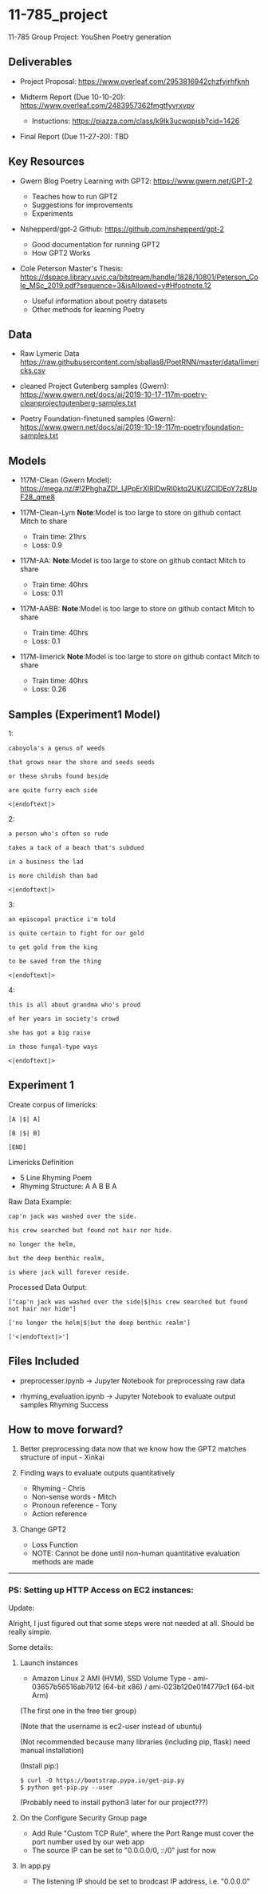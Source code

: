 # 11-785_project
11-785 Group Project: YouShen Poetry generation

## Deliverables
* Project Proposal: https://www.overleaf.com/2953816942chzfyjrhfknh

* Midterm Report (Due 10-10-20): https://www.overleaf.com/2483957362fmgtfyvrxvpv
  - Instuctions: https://piazza.com/class/k9lk3ucwopisb?cid=1426

* Final Report (Due 11-27-20): TBD

## Key Resources
* Gwern Blog Poetry Learning with GPT2: https://www.gwern.net/GPT-2
  - Teaches how to run GPT2 
  - Suggestions for improvements
  - Experiments 

* Nshepperd/gpt-2 Github: https://github.com/nshepperd/gpt-2
  - Good documentation for running GPT2
  - How GPT2 Works

* Cole Peterson Master's Thesis: https://dspace.library.uvic.ca/bitstream/handle/1828/10801/Peterson_Cole_MSc_2019.pdf?sequence=3&isAllowed=y#Hfootnote.12
  - Useful information about poetry datasets
  - Other methods for learning Poetry 

## Data
* Raw Lymeric Data
https://raw.githubusercontent.com/sballas8/PoetRNN/master/data/limericks.csv

* cleaned Project Gutenberg samples (Gwern): https://www.gwern.net/docs/ai/2019-10-17-117m-poetry-cleanprojectgutenberg-samples.txt

* Poetry Foundation-finetuned samples (Gwern): https://www.gwern.net/docs/ai/2019-10-19-117m-poetryfoundation-samples.txt

## Models
* 117M-Clean (Gwern Model): https://mega.nz/#!2PhghaZD!_IJPpErXIRIDwRI0ktq2UKUZClDEoY7z8UpF28_qme8

* 117M-Clean-Lym **Note**:Model is too large to store on github contact Mitch to share
  - Train time: 21hrs
  - Loss: 0.9
  
* 117M-AA: **Note**:Model is too large to store on github contact Mitch to share
  - Train time: 40hrs
  - Loss: 0.11
  
* 117M-AABB: **Note**:Model is too large to store on github contact Mitch to share
  - Train time: 40hrs
  - Loss: 0.1
  
* 117M-limerick **Note**:Model is too large to store on github contact Mitch to share
  - Train time: 40hrs
  - Loss: 0.26
  
## Samples (Experiment1 Model) 
1:

    caboyola's a genus of weeds

    that grows near the shore and seeds seeds

    or these shrubs found beside

    are quite furry each side

    <|endoftext|>

2:

    a person who's often so rude

    takes a tack of a beach that's subdued

    in a business the lad

    is more childish than bad

    <|endoftext|>

3:

    an episcopal practice i'm told

    is quite certain to fight for our gold

    to get gold from the king

    to be saved from the thing

    <|endoftext|>

4:

    this is all about grandma who's proud

    of her years in society's crowd

    she has got a big raise

    in those fungal-type ways

    <|endoftext|>

## Experiment 1
Create corpus of limericks:
    
    [A |$| A]

    [B |$| B]

    [END]

Limericks Definition
* 5 Line Rhyming Poem
* Rhyming Structure: A A B B A

Raw Data Example:

    cap'n jack was washed over the side.

    his crew searched but found not hair nor hide.

    no longer the helm,

    but the deep benthic realm,

    is where jack will forever reside.

Processed Data Output:

    ["cap'n jack was washed over the side|$|his crew searched but found not hair nor hide"]

    ['no longer the helm|$|but the deep benthic realm']

    ['<|endoftext|>']

## Files Included
- preprocesser.ipynb -> Jupyter Notebook for preprocessing raw data

- rhyming_evaluation.ipynb -> Jupyter Notebook to evaluate output samples Rhyming Success


## How to move forward?

1. Better preprocessing data now that we know how the GPT2 matches structure of input - Xinkai

2. Finding ways to evaluate outputs quantitatively
    * Rhyming - Chris
    * Non-sense words - Mitch
    * Pronoun reference - Tony
    * Action reference

3. Change GPT2
    * Loss Function
    * NOTE: Cannot be done until non-human quantitative evaluation methods are made 
    

---
### PS: Setting up HTTP Access on EC2 instances:

Update:

Alright, I just figured out that some steps were not needed at all. Should be really simple.

Some details:

1. Launch instances
    * Amazon Linux 2 AMI (HVM), SSD Volume Type - ami-03657b56516ab7912 (64-bit x86) / ami-023b120e01f4779c1 (64-bit Arm)

    (The first one in the free tier group)
    
    (Note that the username is ec2-user instead of ubuntu)
        
    (Not recommended because many libraries (including pip, flask) need manual installation)

    (Install pip:)
    ```
    $ curl -O https://bootstrap.pypa.io/get-pip.py
    $ python get-pip.py --user
    ```
    (Probably need to install python3 later for our project???)
    
2. On the Configure Security Group page
    * Add Rule "Custom TCP Rule", where the Port Range must cover the port number used by our web app
    * The source IP can be set to "0.0.0.0/0, ::/0" just for now

3. In app.py
    * The listening IP should be set to brodcast IP address, i.e. "0.0.0.0"


